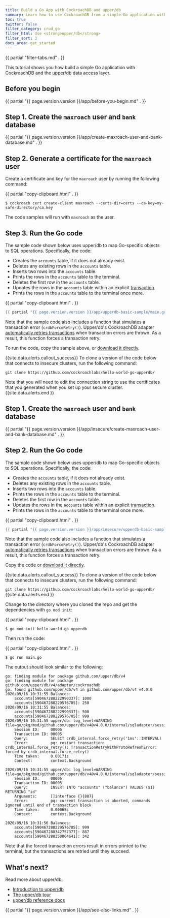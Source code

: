 ```yaml
---
title: Build a Go App with CockroachDB and upper/db
summary: Learn how to use CockroachDB from a simple Go application with the upper/db data access layer.
toc: true
twitter: false
filter_category: crud_go
filter_html: Use <strong>upper/db</strong>
filter_sort: 3
docs_area: get_started
---
```


{{ partial "filter-tabs.md" . }}

This tutorial shows you how build a simple Go application with CockroachDB and the [upper/db](https://upper.io/) data access layer.

## Before you begin

{{ partial "{{ page.version.version }}/app/before-you-begin.md" . }}

<section class="filter-content" markdown="1" data-scope="secure">

## Step 1. Create the `maxroach` user and `bank` database

{{ partial "{{ page.version.version }}/app/create-maxroach-user-and-bank-database.md" . }}

## Step 2. Generate a certificate for the `maxroach` user

Create a certificate and key for the `maxroach` user by running the following command:

{{ partial "copy-clipboard.html" . }}
~~~ shell
$ cockroach cert create-client maxroach --certs-dir=certs --ca-key=my-safe-directory/ca.key
~~~

The code samples will run with `maxroach` as the user.

## Step 3. Run the Go code

The sample code shown below uses upper/db to map Go-specific objects to SQL operations. Specifically, the code:

- Creates the `accounts` table, if it does not already exist.
- Deletes any existing rows in the `accounts` table.
- Inserts two rows into the `accounts` table.
- Prints the rows in the `accounts` table to the terminal.
- Deletes the first row in the `accounts` table.
- Updates the rows in the `accounts` table within an explicit [transaction](transactions.html).
- Prints the rows in the `accounts` table to the terminal once more.

{{ partial "copy-clipboard.html" . }}
~~~ go
{{ partial "{{ page.version.version }}/app/upperdb-basic-sample/main.go" . }}
~~~

Note that the sample code also includes a function that simulates a transaction error (`crdbForceRetry()`). Upper/db's CockroachDB adapter [automatically retries transactions](transactions.html#client-side-intervention) when transaction errors are thrown. As a result, this function forces a transaction retry.

To run the code, copy the sample above, or <a href="https://raw.githubusercontent.com/cockroachdb/docs/master/_includes/{{ page.version.version }}/app/upperdb-basic-sample/main.go" download>download it directly</a>.

{{site.data.alerts.callout_success}}
To clone a version of the code below that connects to insecure clusters, run the following command:

`git clone https://github.com/cockroachlabs/hello-world-go-upperdb/`

Note that you will need to edit the connection string to use the certificates that you generated when you set up your secure cluster.
{{site.data.alerts.end }}

</section>

<section class="filter-content" markdown="1" data-scope="insecure">

## Step 1. Create the `maxroach` user and `bank` database

{{ partial "{{ page.version.version }}/app/insecure/create-maxroach-user-and-bank-database.md" . }}

## Step 2. Run the Go code

The sample code shown below uses upper/db to map Go-specific objects to SQL operations. Specifically, the code:

- Creates the `accounts` table, if it does not already exist.
- Deletes any existing rows in the `accounts` table.
- Inserts two rows into the `accounts` table.
- Prints the rows in the `accounts` table to the terminal.
- Deletes the first row in the `accounts` table.
- Updates the rows in the `accounts` table within an explicit [transaction](transactions.html).
- Prints the rows in the `accounts` table to the terminal once more.

{{ partial "copy-clipboard.html" . }}
~~~ go
{{ partial "{{ page.version.version }}/app/insecure/upperdb-basic-sample/main.go" . }}
~~~

Note that the sample code also includes a function that simulates a transaction error (`crdbForceRetry()`). Upper/db's CockroachDB adapter [automatically retries transactions](transactions.html#client-side-intervention) when transaction errors are thrown. As a result, this function forces a transaction retry.

Copy the code or <a href="https://raw.githubusercontent.com/cockroachdb/docs/master/_includes/{{ page.version.version }}/app/insecure/upperdb-basic-sample/main.go" download>download it directly</a>.

{{site.data.alerts.callout_success}}
To clone a version of the code below that connects to insecure clusters, run the following command:

`git clone https://github.com/cockroachlabs/hello-world-go-upperdb/`
{{site.data.alerts.end }}

</section>

Change to the directory where you cloned the repo and get the dependencies with `go mod init`:

{{ partial "copy-clipboard.html" . }}
~~~ shell
$ go mod init hello-world-go-upperdb
~~~

Then run the code:

{{ partial "copy-clipboard.html" . }}
~~~ shell
$ go run main.go
~~~

The output should look similar to the following:

~~~
go: finding module for package github.com/upper/db/v4
go: finding module for package github.com/upper/db/v4/adapter/cockroachdb
go: found github.com/upper/db/v4 in github.com/upper/db/v4 v4.0.0
2020/09/16 10:31:55 Balances:
	accounts[590467288222990337]: 1000
	accounts[590467288229576705]: 250
2020/09/16 10:31:55 Balances:
	accounts[590467288222990337]: 500
	accounts[590467288229576705]: 999
2020/09/16 10:31:55 upper/db: log_level=WARNING file=go/pkg/mod/github.com/upper/db/v4@v4.0.0/internal/sqladapter/session.go:642
	Session ID:     00006
	Transaction ID: 00005
	Query:          SELECT crdb_internal.force_retry('1ms'::INTERVAL)
	Error:          pq: restart transaction: crdb_internal.force_retry(): TransactionRetryWithProtoRefreshError: forced by crdb_internal.force_retry()
	Time taken:     0.00171s
	Context:        context.Background

2020/09/16 10:31:55 upper/db: log_level=WARNING file=go/pkg/mod/github.com/upper/db/v4@v4.0.0/internal/sqladapter/session.go:642
	Session ID:     00006
	Transaction ID: 00005
	Query:          INSERT INTO "accounts" ("balance") VALUES ($1) RETURNING "id"
	Arguments:      []interface {}{887}
	Error:          pq: current transaction is aborted, commands ignored until end of transaction block
	Time taken:     0.00065s
	Context:        context.Background

2020/09/16 10:31:56 Balances:
	accounts[590467288229576705]: 999
	accounts[590467288342757377]: 887
	accounts[590467288350064641]: 342
~~~

Note that the forced transaction errors result in errors printed to the terminal, but the transactions are retried until they succeed.

## What's next?

Read more about upper/db:

- [Introduction to upper/db](https://upper.io/v4/getting-started/)
- [The upper/db tour](https://tour.upper.io/)
- [upper/db reference docs](https://pkg.go.dev/github.com/upper/db/v4)

{{ partial "{{ page.version.version }}/app/see-also-links.md" . }}
